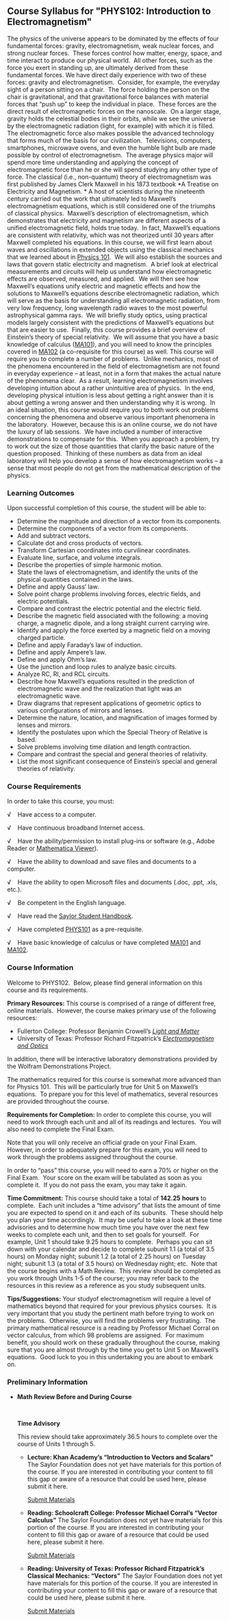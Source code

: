 Course Syllabus for "PHYS102: Introduction to Electromagnetism"
---------------------------------------------------------------

The physics of the universe appears to be dominated by the effects of
four fundamental forces: gravity, electromagnetism, weak nuclear forces,
and strong nuclear forces.  These forces control how matter, energy,
space, and time interact to produce our physical world.  All other
forces, such as the force you exert in standing up, are ultimately
derived from these fundamental forces. We have direct daily experience
with two of these forces: gravity and electromagnetism.  Consider, for
example, the everyday sight of a person sitting on a chair.  The force
holding the person on the chair is gravitational, and that gravitational
force balances with material forces that “push up” to keep the
individual in place.  These forces are the direct result of
electromagnetic forces on the nanoscale.  On a larger stage, gravity
holds the celestial bodies in their orbits, while we see the universe by
the electromagnetic radiation (light, for example) with which it is
filled.  The electromagnetic force also makes possible the advanced
technology that forms much of the basis for our civilization. 
Televisions, computers, smartphones, microwave ovens, and even the
humble light bulb are made possible by control of electromagnetism.  The
average physics major will spend more time understanding and applying
the concept of electromagnetic force than he or she will spend studying
any other type of force. The classical (i.e., non-quantum) theory of
electromagnetism was first published by James Clerk Maxwell in his 1873
textbook *A Treatise on Electricity and Magnetism. * A host of
scientists during the nineteenth century carried out the work that
ultimately led to Maxwell’s electromagnetism equations, which is still
considered one of the triumphs of classical physics.  Maxwell’s
description of electromagnetism, which demonstrates that electricity and
magnetism are different aspects of a unified electromagnetic field,
holds true today.  In fact, Maxwell’s equations are consistent with
relativity, which was not theorized until 30 years after Maxwell
completed his equations. In this course, we will first learn about waves
and oscillations in extended objects using the classical mechanics that
we learned about in [Physics
101](http://www.saylor.org/courses/phys101/).  We will also establish
the sources and laws that govern static electricity and magnetism.  A
brief look at electrical measurements and circuits will help us
understand how electromagnetic effects are observed, measured, and
applied.  We will then see how Maxwell’s equations unify electric and
magnetic effects and how the solutions to Maxwell’s equations describe
electromagnetic radiation, which will serve as the basis for
understanding all electromagnetic radiation, from very low frequency,
long wavelength radio waves to the most powerful astrophysical gamma
rays.  We will briefly study optics, using practical models largely
consistent with the predictions of Maxwell’s equations but that are
easier to use.  Finally, this course provides a brief overview of
Einstein’s theory of special relativity.  We will assume that you have a
basic knowledge of calculus
([MA101](http://www.saylor.org/courses/ma101/)), and you will need to
know the principles covered in
[MA102](http://www.saylor.org/courses/ma102/) (a co-requisite for this
course) as well. This course will require you to complete a number of
problems.  Unlike mechanics, most of the phenomena encountered in the
field of electromagnetism are not found in everyday experience – at
least, not in a form that makes the actual nature of the phenomena
clear.  As a result, learning electromagnetism involves developing
intuition about a rather unintuitive area of physics.  In the end,
developing physical intuition is less about getting a right answer than
it is about getting a wrong answer and then understanding why it is
wrong.  In an ideal situation, this course would require you to both
work out problems concerning the phenomena and observe various important
phenomena in the laboratory.  However, because this is an online course,
we do not have the luxury of lab sessions.  We have included a number of
interactive demonstrations to compensate for this.  When you approach a
problem, try to work out the size of those quantities that clarify the
basic nature of the question proposed.  Thinking of these numbers as
data from an ideal laboratory will help you develop a sense of how
electromagnetism works – a sense that most people do not get from the
mathematical description of the physics.

### Learning Outcomes

Upon successful completion of this course, the student will be able
to:  

-   Determine the magnitude and direction of a vector from its
    components.
-   Determine the components of a vector from its components.
-   Add and subtract vectors.
-   Calculate dot and cross products of vectors.
-   Transform Cartesian coordinates into curvilinear coordinates.
-   Evaluate line, surface, and volume integrals.
-   Describe the properties of simple harmonic motion.
-   State the laws of electromagnetism, and identify the units of the
    physical quantities contained in the laws.
-   Define and apply Gauss’ law.
-   Solve point charge problems involving forces, electric fields, and
    electric potentials.
-   Compare and contrast the electric potential and the electric field.
-   Describe the magnetic field associated with the following: a moving
    charge, a magnetic dipole, and a long straight current carrying
    wire.
-   Identify and apply the force exerted by a magnetic field on a moving
    charged particle.
-   Define and apply Faraday’s law of induction.
-   Define and apply Ampere’s law.
-   Define and apply Ohm’s law.
-   Use the junction and loop rules to analyze basic circuits.
-   Analyze RC, Rl, and RCL circuits.
-   Describe how Maxwell’s equations resulted in the prediction of
    electromagnetic wave and the realization that light was an
    electromagnetic wave.
-   Draw diagrams that represent applications of geometric optics to
    various configurations of mirrors and lenses.
-   Determine the nature, location, and magnification of images formed
    by lenses and mirrors.
-   Identify the postulates upon which the Special Theory of Relative is
    based.
-   Solve problems involving time dilation and length contraction.
-   Compare and contrast the special and general theories of relativity.
-   List the most significant consequence of Einstein’s special and
    general theories of relativity.

### Course Requirements

In order to take this course, you must:  
  
 √    Have access to a computer.  
  
 √    Have continuous broadband Internet access.  
  
 √    Have the ability/permission to install plug-ins or software (e.g.,
Adobe Reader or [Mathematica
Viewer](http://www.wolfram.com/products/player)).  
  
 √    Have the ability to download and save files and documents to a
computer.  
  
 √    Have the ability to open Microsoft files and documents (.doc,
.ppt, .xls, etc.).  
  
 √    Be competent in the English language.  
  
 √    Have read the [Saylor Student
Handbook](http://www.saylor.org/site/wp-content/uploads/2012/05/Saylor-StudentHandbook.pdf).  
  
 √    Have completed [PHYS101](http://www.saylor.org/courses/phys101/)
as a pre-requisite.  
  
 √    Have basic knowledge of calculus or have completed
[MA101](http://www.saylor.org/courses/ma101/) and
[MA102](http://www.saylor.org/courses/ma102/).

### Course Information

Welcome to PHYS102.  Below, please find general information on this
course and its requirements.  
  
 **Primary Resources:** This course is comprised of a range of different
free, online materials.  However, the course makes primary use of the
following resources:

-   Fullerton College: Professor Benjamin Crowell’s *[Light and
    Matter](http://www.lightandmatter.com/lm/)*
-   University of Texas: Professor Richard Fitzpatrick’s
    *[Electromagnetism and
    Optics](http://farside.ph.utexas.edu/teaching/316/lectures/lectures.html)*

In addition, there will be interactive laboratory demonstrations
provided by the Wolfram Demonstrations Project.  
  
 The mathematics required for this course is somewhat more advanced than
for Physics 101.  This will be particularly true for Unit 5 on Maxwell’s
equations.  To prepare you for this level of mathematics, several
resources are provided throughout the course.  
  
 **Requirements for Completion:** In order to complete this course, you
will need to work through each unit and all of its readings and
lectures.  You will also need to complete the Final Exam.  
  
 Note that you will only receive an official grade on your Final Exam. 
However, in order to adequately prepare for this exam, you will need to
work through the problems assigned throughout the course.  
  
 In order to “pass” this course, you will need to earn a 70% or higher
on the Final Exam.  Your score on the exam will be tabulated as soon as
you complete it.  If you do not pass the exam, you may take it again.  
  
 **Time Commitment:** This course should take a total of **142.25**
**hours** to complete.  Each unit includes a “time advisory” that lists
the amount of time you are expected to spend on it and each of its
subunits.  These should help you plan your time accordingly.  It may be
useful to take a look at these time advisories and to determine how much
time you have over the next few weeks to complete each unit, and then to
set goals for yourself.  For example, Unit 1 should take 9.25 hours to
complete.  Perhaps you can sit down with your calendar and decide to
complete subunit 1.1 (a total of 3.5 hours) on Monday night; subunit 1.2
(a total of 2.25 hours) on Tuesday night; subunit 1.3 (a total of 3.5
hours) on Wednesday night; etc.  Note that the course begins with a Math
Review.  This review should be completed as you work through Units 1-5
of the course; you may refer back to the resources in this review as a
reference as you study subsequent units.  
  
 **Tips/Suggestions:** Your studyof electromagnetism will require a
level of mathematics beyond that required for your previous physics
courses.  It is very important that you study the pertinent math before
trying to work on the problems.  Otherwise, you will find the problems
very frustrating.  The primary mathematical resource is a reading by
Professor Michael Corral on vector calculus, from which 98 problems are
assigned.  For maximum benefit, you should work on these gradually
throughout the course, making sure that you are almost through by the
time you get to Unit 5 on Maxwell’s equations.  Good luck to you in this
undertaking you are about to embark on.

### Preliminary Information

-   **Math Review Before and During Course**

     

    **Time Advisory**  

    This review should take approximately 36.5 hours to complete over
    the course of Units 1 through 5.

    -   **Lecture: Khan Academy’s “Introduction to Vectors and
        Scalars”**
        The Saylor Foundation does not yet have materials for this
        portion of the course. If you are interested in contributing
        your content to fill this gap or aware of a resource that could
        be used here, please submit it here.

        [Submit Materials](/contribute/)

    -   **Reading: Schoolcraft College: Professor Michael Corral’s
        “Vector Calculus”**
        The Saylor Foundation does not yet have materials for this
        portion of the course. If you are interested in contributing
        your content to fill this gap or aware of a resource that could
        be used here, please submit it here.

        [Submit Materials](/contribute/)

    -   **Reading: University of Texas: Professor Richard Fitzpatrick’s
        Classical Mechanics: “Vectors”**
        The Saylor Foundation does not yet have materials for this
        portion of the course. If you are interested in contributing
        your content to fill this gap or aware of a resource that could
        be used here, please submit it here.

        [Submit Materials](/contribute/)

